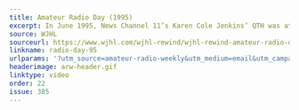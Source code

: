 ```yaml
---
title: Amateur Radio Day (1995)
excerpt: In June 1995, News Channel 11’s Karen Cole Jenkins’ QTH was at Amateur Radio Day.
source: WJHL
sourceurl: https://www.wjhl.com/wjhl-rewind/wjhl-rewind-amateur-radio-day-1995/
linkname: radio-day-95
urlparams: '?utm_source=amateur-radio-weekly&utm_medium=email&utm_campaign=newsletter'
headerimage: arw-header.gif
linktype: video
order: 22
issue: 385
---
```

